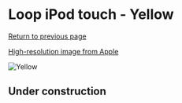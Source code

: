 # Loop iPod touch - Yellow

[Return to previous page](/ipod_touch)

[High-resolution image from Apple](https://store.storeimages.cdn-apple.com/8756/as-images.apple.com/is/MD973?wid=4500&hei=4500&fmt=png)

<div style="width: 512px"><img src="/almost_uncompressed/MD973.webp" alt="Yellow"></div>

## Under construction
